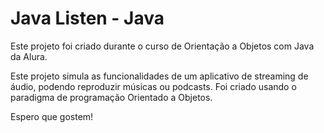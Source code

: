 # Java Listen - Java
Este projeto foi criado durante o curso de Orientação a Objetos com Java da Alura.

Este projeto simula as funcionalidades de um aplicativo de streaming de áudio, podendo reproduzir músicas ou podcasts. Foi criado usando o paradigma de programação Orientado a Objetos.

Espero que gostem!

